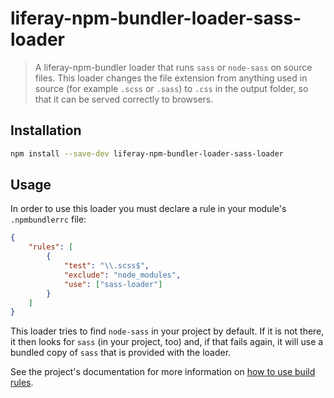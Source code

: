 # liferay-npm-bundler-loader-sass-loader

> A liferay-npm-bundler loader that runs `sass` or `node-sass` on source files.
> This loader changes the file extension from anything used in source (for
> example `.scss` or `.sass`) to `.css` in the output folder, so that it can be
> served correctly to browsers.

## Installation

```sh
npm install --save-dev liferay-npm-bundler-loader-sass-loader
```

## Usage

In order to use this loader you must declare a rule in your module's `.npmbundlerrc` file:

```json
{
	"rules": [
		{
			"test": "\\.scss$",
			"exclude": "node_modules",
			"use": ["sass-loader"]
		}
	]
}
```

This loader tries to find `node-sass` in your project by default. If it is not
there, it then looks for `sass` (in your project, too) and, if that fails again,
it will use a bundled copy of `sass` that is provided with the loader.

See the project's documentation for more information on
[how to use build rules](https://github.com/liferay/liferay-frontend-projects/tree/master/maintenance/projects/js-toolkit/docs/How-to-use-build-rules.md).
